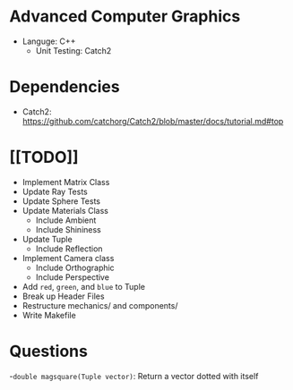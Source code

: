 # Advanced Computer Graphics
- Languge: C++
  - Unit Testing: Catch2

# Dependencies
- Catch2: https://github.com/catchorg/Catch2/blob/master/docs/tutorial.md#top

# [[TODO]]
- Implement Matrix Class
- Update Ray Tests
- Update Sphere Tests
- Update Materials Class
  - Include Ambient
  - Include Shininess
- Update Tuple
  - Include Reflection
- Implement Camera class
  - Include Orthographic
  - Include Perspective
- Add `red`, `green`, and `blue` to Tuple
- Break up Header Files
- Restructure mechanics/ and components/
- Write Makefile


# Questions
-`double magsquare(Tuple vector)`: Return a vector dotted with itself
